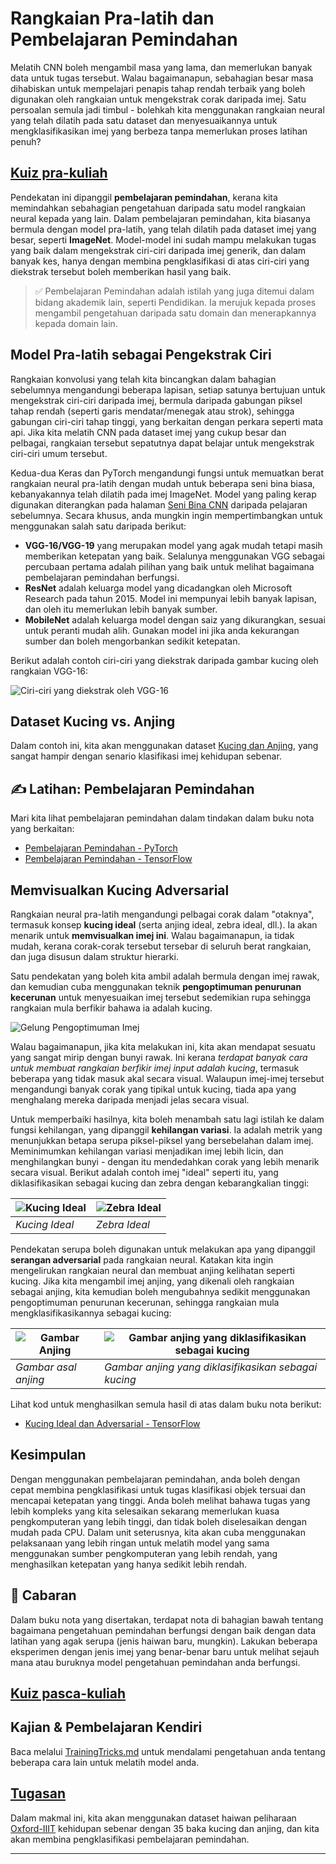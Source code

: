 <!--
CO_OP_TRANSLATOR_METADATA:
{
  "original_hash": "178c0b5ee5395733eb18aec51e71a0a9",
  "translation_date": "2025-09-23T10:48:52+00:00",
  "source_file": "lessons/4-ComputerVision/08-TransferLearning/README.md",
  "language_code": "ms"
}
-->
# Rangkaian Pra-latih dan Pembelajaran Pemindahan

Melatih CNN boleh mengambil masa yang lama, dan memerlukan banyak data untuk tugas tersebut. Walau bagaimanapun, sebahagian besar masa dihabiskan untuk mempelajari penapis tahap rendah terbaik yang boleh digunakan oleh rangkaian untuk mengekstrak corak daripada imej. Satu persoalan semula jadi timbul - bolehkah kita menggunakan rangkaian neural yang telah dilatih pada satu dataset dan menyesuaikannya untuk mengklasifikasikan imej yang berbeza tanpa memerlukan proses latihan penuh?

## [Kuiz pra-kuliah](https://ff-quizzes.netlify.app/en/ai/quiz/15)

Pendekatan ini dipanggil **pembelajaran pemindahan**, kerana kita memindahkan sebahagian pengetahuan daripada satu model rangkaian neural kepada yang lain. Dalam pembelajaran pemindahan, kita biasanya bermula dengan model pra-latih, yang telah dilatih pada dataset imej yang besar, seperti **ImageNet**. Model-model ini sudah mampu melakukan tugas yang baik dalam mengekstrak ciri-ciri daripada imej generik, dan dalam banyak kes, hanya dengan membina pengklasifikasi di atas ciri-ciri yang diekstrak tersebut boleh memberikan hasil yang baik.

> ✅ Pembelajaran Pemindahan adalah istilah yang juga ditemui dalam bidang akademik lain, seperti Pendidikan. Ia merujuk kepada proses mengambil pengetahuan daripada satu domain dan menerapkannya kepada domain lain.

## Model Pra-latih sebagai Pengekstrak Ciri

Rangkaian konvolusi yang telah kita bincangkan dalam bahagian sebelumnya mengandungi beberapa lapisan, setiap satunya bertujuan untuk mengekstrak ciri-ciri daripada imej, bermula daripada gabungan piksel tahap rendah (seperti garis mendatar/menegak atau strok), sehingga gabungan ciri-ciri tahap tinggi, yang berkaitan dengan perkara seperti mata api. Jika kita melatih CNN pada dataset imej yang cukup besar dan pelbagai, rangkaian tersebut sepatutnya dapat belajar untuk mengekstrak ciri-ciri umum tersebut.

Kedua-dua Keras dan PyTorch mengandungi fungsi untuk memuatkan berat rangkaian neural pra-latih dengan mudah untuk beberapa seni bina biasa, kebanyakannya telah dilatih pada imej ImageNet. Model yang paling kerap digunakan diterangkan pada halaman [Seni Bina CNN](../07-ConvNets/CNN_Architectures.md) daripada pelajaran sebelumnya. Secara khusus, anda mungkin ingin mempertimbangkan untuk menggunakan salah satu daripada berikut:

* **VGG-16/VGG-19** yang merupakan model yang agak mudah tetapi masih memberikan ketepatan yang baik. Selalunya menggunakan VGG sebagai percubaan pertama adalah pilihan yang baik untuk melihat bagaimana pembelajaran pemindahan berfungsi.
* **ResNet** adalah keluarga model yang dicadangkan oleh Microsoft Research pada tahun 2015. Model ini mempunyai lebih banyak lapisan, dan oleh itu memerlukan lebih banyak sumber.
* **MobileNet** adalah keluarga model dengan saiz yang dikurangkan, sesuai untuk peranti mudah alih. Gunakan model ini jika anda kekurangan sumber dan boleh mengorbankan sedikit ketepatan.

Berikut adalah contoh ciri-ciri yang diekstrak daripada gambar kucing oleh rangkaian VGG-16:

![Ciri-ciri yang diekstrak oleh VGG-16](../../../../../translated_images/features.6291f9c7ba3a0b951af88fc9864632b9115365410765680680d30c927dd67354.ms.png)

## Dataset Kucing vs. Anjing

Dalam contoh ini, kita akan menggunakan dataset [Kucing dan Anjing](https://www.microsoft.com/download/details.aspx?id=54765&WT.mc_id=academic-77998-cacaste), yang sangat hampir dengan senario klasifikasi imej kehidupan sebenar.

## ✍️ Latihan: Pembelajaran Pemindahan

Mari kita lihat pembelajaran pemindahan dalam tindakan dalam buku nota yang berkaitan:

* [Pembelajaran Pemindahan - PyTorch](TransferLearningPyTorch.ipynb)
* [Pembelajaran Pemindahan - TensorFlow](TransferLearningTF.ipynb)

## Memvisualkan Kucing Adversarial

Rangkaian neural pra-latih mengandungi pelbagai corak dalam "otaknya", termasuk konsep **kucing ideal** (serta anjing ideal, zebra ideal, dll.). Ia akan menarik untuk **memvisualkan imej ini**. Walau bagaimanapun, ia tidak mudah, kerana corak-corak tersebut tersebar di seluruh berat rangkaian, dan juga disusun dalam struktur hierarki.

Satu pendekatan yang boleh kita ambil adalah bermula dengan imej rawak, dan kemudian cuba menggunakan teknik **pengoptimuman penurunan kecerunan** untuk menyesuaikan imej tersebut sedemikian rupa sehingga rangkaian mula berfikir bahawa ia adalah kucing.

![Gelung Pengoptimuman Imej](../../../../../translated_images/ideal-cat-loop.999fbb8ff306e044f997032f4eef9152b453e6a990e449bbfb107de2493cc37e.ms.png)

Walau bagaimanapun, jika kita melakukan ini, kita akan mendapat sesuatu yang sangat mirip dengan bunyi rawak. Ini kerana *terdapat banyak cara untuk membuat rangkaian berfikir imej input adalah kucing*, termasuk beberapa yang tidak masuk akal secara visual. Walaupun imej-imej tersebut mengandungi banyak corak yang tipikal untuk kucing, tiada apa yang menghalang mereka daripada menjadi jelas secara visual.

Untuk memperbaiki hasilnya, kita boleh menambah satu lagi istilah ke dalam fungsi kehilangan, yang dipanggil **kehilangan variasi**. Ia adalah metrik yang menunjukkan betapa serupa piksel-piksel yang bersebelahan dalam imej. Meminimumkan kehilangan variasi menjadikan imej lebih licin, dan menghilangkan bunyi - dengan itu mendedahkan corak yang lebih menarik secara visual. Berikut adalah contoh imej "ideal" seperti itu, yang diklasifikasikan sebagai kucing dan zebra dengan kebarangkalian tinggi:

![Kucing Ideal](../../../../../translated_images/ideal-cat.203dd4597643d6b0bd73038b87f9c0464322725e3a06ab145d25d4a861c70592.ms.png) | ![Zebra Ideal](../../../../../translated_images/ideal-zebra.7f70e8b54ee15a7a314000bb5df38a6cfe086ea04d60df4d3ef313d046b98a2b.ms.png)
-----|-----
 *Kucing Ideal* | *Zebra Ideal*

Pendekatan serupa boleh digunakan untuk melakukan apa yang dipanggil **serangan adversarial** pada rangkaian neural. Katakan kita ingin mengelirukan rangkaian neural dan membuat anjing kelihatan seperti kucing. Jika kita mengambil imej anjing, yang dikenali oleh rangkaian sebagai anjing, kita kemudian boleh mengubahnya sedikit menggunakan pengoptimuman penurunan kecerunan, sehingga rangkaian mula mengklasifikasikannya sebagai kucing:

![Gambar Anjing](../../../../../translated_images/original-dog.8f68a67d2fe0911f33041c0f7fce8aa4ea919f9d3917ec4b468298522aeb6356.ms.png) | ![Gambar anjing yang diklasifikasikan sebagai kucing](../../../../../translated_images/adversarial-dog.d9fc7773b0142b89752539bfbf884118de845b3851c5162146ea0b8809fc820f.ms.png)
-----|-----
*Gambar asal anjing* | *Gambar anjing yang diklasifikasikan sebagai kucing*

Lihat kod untuk menghasilkan semula hasil di atas dalam buku nota berikut:

* [Kucing Ideal dan Adversarial - TensorFlow](AdversarialCat_TF.ipynb)

## Kesimpulan

Dengan menggunakan pembelajaran pemindahan, anda boleh dengan cepat membina pengklasifikasi untuk tugas klasifikasi objek tersuai dan mencapai ketepatan yang tinggi. Anda boleh melihat bahawa tugas yang lebih kompleks yang kita selesaikan sekarang memerlukan kuasa pengkomputeran yang lebih tinggi, dan tidak boleh diselesaikan dengan mudah pada CPU. Dalam unit seterusnya, kita akan cuba menggunakan pelaksanaan yang lebih ringan untuk melatih model yang sama menggunakan sumber pengkomputeran yang lebih rendah, yang menghasilkan ketepatan yang hanya sedikit lebih rendah.

## 🚀 Cabaran

Dalam buku nota yang disertakan, terdapat nota di bahagian bawah tentang bagaimana pengetahuan pemindahan berfungsi dengan baik dengan data latihan yang agak serupa (jenis haiwan baru, mungkin). Lakukan beberapa eksperimen dengan jenis imej yang benar-benar baru untuk melihat sejauh mana atau buruknya model pengetahuan pemindahan anda berfungsi.

## [Kuiz pasca-kuliah](https://ff-quizzes.netlify.app/en/ai/quiz/16)

## Kajian & Pembelajaran Kendiri

Baca melalui [TrainingTricks.md](TrainingTricks.md) untuk mendalami pengetahuan anda tentang beberapa cara lain untuk melatih model anda.

## [Tugasan](lab/README.md)

Dalam makmal ini, kita akan menggunakan dataset haiwan peliharaan [Oxford-IIIT](https://www.robots.ox.ac.uk/~vgg/data/pets/) kehidupan sebenar dengan 35 baka kucing dan anjing, dan kita akan membina pengklasifikasi pembelajaran pemindahan.

---

